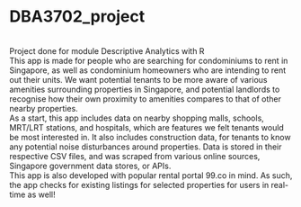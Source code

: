# DBA3702_project
<br> Project done for module Descriptive Analytics with R
<br> This app is made for people who are searching for condominiums to rent in Singapore, as well as condominium homeowners who are intending to rent out their units. We want potential tenants to be more aware of various amenities surrounding properties in Singapore, and potential landlords to recognise how their own proximity to amenities compares to that of other nearby properties.
<br> As a start, this app includes data on nearby shopping malls, schools, MRT/LRT stations, and hospitals, which are features we felt tenants would be most interested in. It also includes construction data, for tenants to know any potential noise disturbances around properties. Data is stored in their respective CSV files, and was scraped from various online sources, Singapore government data stores, or APIs.
<br> This app is also developed with popular rental portal 99.co in mind. As such, the app checks for existing listings for selected properties for users in real-time as well!
